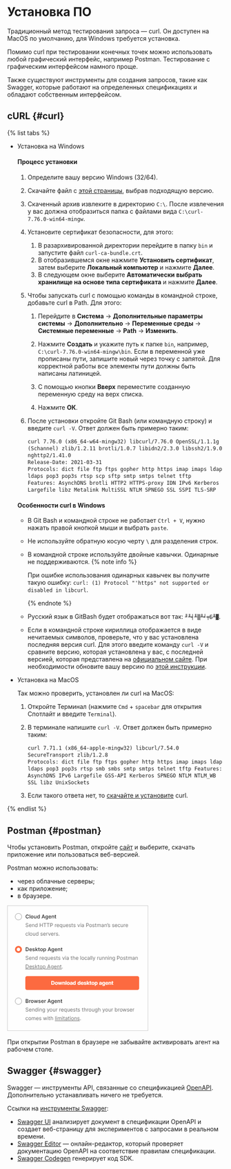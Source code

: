 # Установка ПО

Традиционный метод тестирования запроса — curl. Он доступен на MacOS по умолчанию, для Windows требуется установка.

Помимо curl при тестировании конечных точек можно использовать любой графический интерфейс, например Postman. Тестирование с графическим интерфейсом намного проще.

Также существуют инструменты для создания запросов, такие как Swagger, которые работают на определенных спецификациях и обладают собственным интерфейсом.

## cURL {#curl}

{% list tabs %} 
- Установка на Windows

  #### Процесс установки

	1. Определите вашу версию Windows (32/64).
	2. Скачайте файл с [этой страницы](https://curl.se/windows/), выбрав подходящую версию.
	3. Скаченный архив извлеките в директорию `С:\`. После извлечения у вас должна отобразиться папка с файлами вида `C:\curl-7.76.0-win64-mingw`.
	4. Установите сертификат безопасности, для этого:
		1. В разархивированной директории перейдите в папку `bin` и запустите файл `curl-ca-bundle.crt`.
		2. В отобразившемся окне нажмите **Установить сертификат**, затем выберите **Локальный компьютер** и нажмите **Далее**.
		3. В следующем окне выберите **Автоматически выбрать хранилище на основе типа сертификата** и нажмите **Далее**.
    
	5. Чтобы запускать curl с помощью команды в командной строке, добавьте curl в Path. Для этого:
        1. Перейдите в **Система** → **Дополнительные параметры системы** → **Дополнительно** → **Переменные среды** → **Системные переменные** → **Path** → **Изменить**.
		2. Нажмите **Создать** и укажите путь к папке `bin`, например, `C:\curl-7.76.0-win64-mingw\bin`. Если в переменной уже прописаны пути, запишите новый через точку с запятой. Для корректной работы все элементы пути должны быть написаны латиницей.
    
		1. С помощью кнопки **Вверх** переместите созданную переменную среду на верх списка.
		1. Нажмите **ОК**.
    
	1. После установки откройте Git Bash (или командную строку) и введите `curl -V`. Ответ должен быть примерно таким:
		```
		curl 7.76.0 (x86_64-w64-mingw32) libcurl/7.76.0 OpenSSL/1.1.1g (Schannel) zlib/1.2.11 brotli/1.0.7 libidn2/2.3.0 libssh2/1.9.0 nghttp2/1.41.0
		Release-Date: 2021-03-31
		Protocols: dict file ftp ftps gopher http https imap imaps ldap ldaps pop3 pop3s rtsp scp sftp smtp smtps telnet tftp
		Features: AsynchDNS brotli HTTP2 HTTPS-proxy IDN IPv6 Kerberos Largefile libz Metalink MultiSSL NTLM SPNEGO SSL SSPI TLS-SRP
		```
    

     #### Особенности curl в Windows

	- В Git Bash и командной строке не работает `Ctrl + V`, нужно нажать правой кнопкой мыши и выбрать `paste`.
    - Не используйте обратную косую черту `\` для разделения строк.
    - В командной строке используйте двойные кавычки. Одинарные не поддерживаются.
	   {% note info %}
    
		При ошибке использования одинарных кавычек вы получите такую ошибку: `curl: (1) Protocol "'https" not supported or disabled in libcurl`.
    
	    {% endnote %}
    
 	- Русский язык в GitBash будет отображаться вот так: `╜╨╡╨▒╨╛╤Б╨▓`.
    - Если в командной строке кириллица отображается в виде нечитаемых символов, проверьте, что у вас установлена последняя версия curl. Для этого введите команду `curl -V` и сравните версию, которая установлена у вас, с последней версией, которая представлена на [официальном сайте](https://curl.se/windows/). При необходимости обновите вашу версию по [этой инструкции](#curl).

- Установка на MacOS

	Так можно проверить, установлен ли curl на MacOS:

	1. Откройте Терминал (нажмите `Cmd` + `spacebar` для открытия Спотлайт и введите `Terminal`).
	1. В терминале напишите `curl -V`. Ответ должен быть примерно таким:
		```
		curl 7.71.1 (x86_64-apple-mingw32) libcurl/7.54.0 SecureTransport zlib/1.2.8
		Protocols: dict file ftp ftps gopher http https imap imaps ldap ldaps pop3 pop3s rtsp smb smbs smtp smtps telnet tftp Features: AsynchDNS IPv6 Largefile GSS-API Kerberos SPNEGO NTLM NTLM_WB SSL libz UnixSockets
		```
    
	1. Если такого ответа нет, то [скачайте и установите](https://curl.haxx.se/) curl.

{% endlist %}

## Postman {#postman}

Чтобы установить Postman, откройте [сайт](https://www.postman.com/downloads/) и выберите, скачать приложение или пользоваться веб-версией.

Postman можно использовать:
- через облачные серверы;
- как приложение;
- в браузере.

![](../images/postman-agent.png)

При открытии Postman в браузере не забывайте активировать агент на рабочем столе.

## Swagger {#swagger}

Swagger — инструменты API, связанные со спецификацией [OpenAPI](https://swagger.io/specification/). Дополнительно устанавливать ничего не требуется.

Ссылки на [инструменты Swagger](https://swagger.io/tools/):
- [Swagger UI](https://github.com/swagger-api/swagger-ui) анализирует документ в спецификации OpenAPI и создает веб-страницу для экспериментов с запросами в реальном времени.
- [Swagger Editor](https://editor.swagger.io) — онлайн-редактор, который проверяет документацию OpenAPI на соответствие правилам спецификации.
- [Swagger Codegen](https://swagger.io/tools/swagger-codegen) генерирует код SDK.

